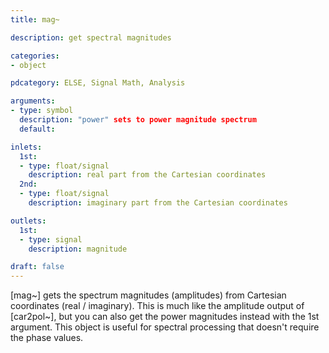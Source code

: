 ```yaml
---
title: mag~

description: get spectral magnitudes

categories:
- object

pdcategory: ELSE, Signal Math, Analysis

arguments:
- type: symbol
  description: "power" sets to power magnitude spectrum
  default:

inlets:
  1st:
  - type: float/signal
    description: real part from the Cartesian coordinates
  2nd:
  - type: float/signal
    description: imaginary part from the Cartesian coordinates

outlets:
  1st:
  - type: signal
    description: magnitude

draft: false
---
```


[mag~] gets the spectrum magnitudes (amplitudes) from Cartesian coordinates (real / imaginary). This is much like the amplitude output of [car2pol~], but you can also get the power magnitudes instead with the 1st argument.
This object is useful for spectral processing that doesn't require the phase values.
